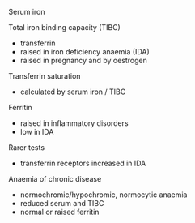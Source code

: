 Serum iron  
  
Total iron binding capacity (TIBC)  
* transferrin
* raised in iron deficiency anaemia (IDA)
* raised in pregnancy and by oestrogen

  
Transferrin saturation  
* calculated by serum iron / TIBC

  
Ferritin  
* raised in inflammatory disorders
* low in IDA

  
Rarer tests  
* transferrin receptors increased in IDA

  
Anaemia of chronic disease  
* normochromic/hypochromic, normocytic anaemia
* reduced serum and TIBC
* normal or raised ferritin
